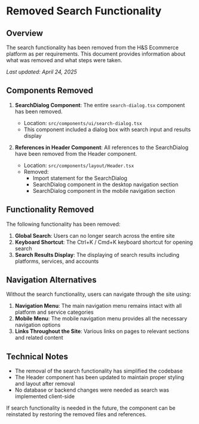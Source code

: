 # Removed Search Functionality

## Overview

The search functionality has been removed from the H&S Ecommerce platform as per requirements. This document provides information about what was removed and what steps were taken.

*Last updated: April 24, 2025*

## Components Removed

1. **SearchDialog Component**: The entire `search-dialog.tsx` component has been removed.
   - Location: `src/components/ui/search-dialog.tsx`
   - This component included a dialog box with search input and results display

2. **References in Header Component**: All references to the SearchDialog have been removed from the Header component.
   - Location: `src/components/layout/Header.tsx`
   - Removed:
     - Import statement for the SearchDialog
     - SearchDialog component in the desktop navigation section
     - SearchDialog component in the mobile navigation section

## Functionality Removed

The following functionality has been removed:

1. **Global Search**: Users can no longer search across the entire site
2. **Keyboard Shortcut**: The Ctrl+K / Cmd+K keyboard shortcut for opening search
3. **Search Results Display**: The displaying of search results including platforms, services, and accounts

## Navigation Alternatives

Without the search functionality, users can navigate through the site using:

1. **Navigation Menu**: The main navigation menu remains intact with all platform and service categories
2. **Mobile Menu**: The mobile navigation menu provides all the necessary navigation options
3. **Links Throughout the Site**: Various links on pages to relevant sections and related content

## Technical Notes

- The removal of the search functionality has simplified the codebase
- The Header component has been updated to maintain proper styling and layout after removal
- No database or backend changes were needed as search was implemented client-side

If search functionality is needed in the future, the component can be reinstated by restoring the removed files and references.
